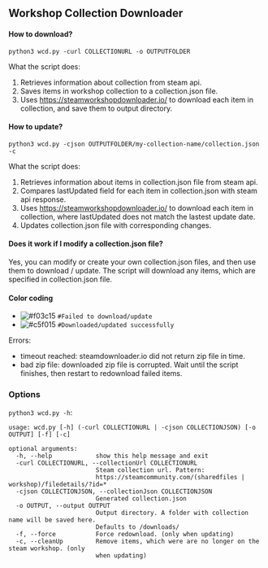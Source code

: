 ## Workshop Collection Downloader

#### How to download?
`python3 wcd.py -curl COLLECTIONURL -o OUTPUTFOLDER`

What the script does:
1. Retrieves information about collection from steam api.
2. Saves items in workshop collection to a collection.json file.
3. Uses https://steamworkshopdownloader.io/ to download each item in collection, and save them to output directory.

#### How to update?
`python3 wcd.py -cjson OUTPUTFOLDER/my-collection-name/collection.json -c`

What the script does:
1. Retrieves information about items in collection.json file from steam api.
2. Compares lastUpdated field for each item in collection.json with steam api response.
3. Uses https://steamworkshopdownloader.io/ to download each item in collection, where lastUpdated does not match the lastest update date.
4. Updates collection.json file with corresponding changes.

#### Does it work if I modify a collection.json file?
Yes, you can modify or create your own collection.json files, and then use them to download / update.
The script will download any items, which are specified in collection.json file.

#### Color coding
- ![#f03c15](https://via.placeholder.com/15/f03c15/000000?text=+) `#Failed to download/update`
- ![#c5f015](https://via.placeholder.com/15/c5f015/000000?text=+) `#Downloaded/updated successfully`

Errors:
- timeout reached: steamdownloader.io did not return zip file in time.
- bad zip file: downloaded zip file is corrupted. Wait until the script finishes, then restart to redownload failed items.

### Options
`python3 wcd.py -h`:
```
usage: wcd.py [-h] (-curl COLLECTIONURL | -cjson COLLECTIONJSON) [-o OUTPUT] [-f] [-c]

optional arguments:
  -h, --help            show this help message and exit
  -curl COLLECTIONURL, --collectionUrl COLLECTIONURL
                        Steam collection url. Pattern:
                        https://steamcommunity.com/(sharedfiles | workshop)/filedetails/?id=*  
  -cjson COLLECTIONJSON, --collectionJson COLLECTIONJSON
                        Generated collection.json
  -o OUTPUT, --output OUTPUT
                        Output directory. A folder with collection name will be saved here.    
                        Defaults to /downloads/
  -f, --force           Force redownload. (only when updating)
  -c, --cleanUp         Remove items, which were are no longer on the steam workshop. (only    
                        when updating)
```
